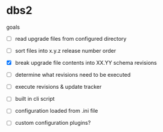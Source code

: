 dbs2
====

goals

- [ ] read upgrade files from configured directory

- [ ] sort files into x.y.z release number order

- [x] break upgrade file contents into XX.YY schema revisions

- [ ] determine what revisions need to be executed

- [ ] execute revisions & update tracker

- [ ] built in cli script

- [ ] configuration loaded from .ini file

- [ ] custom configuration plugins?

